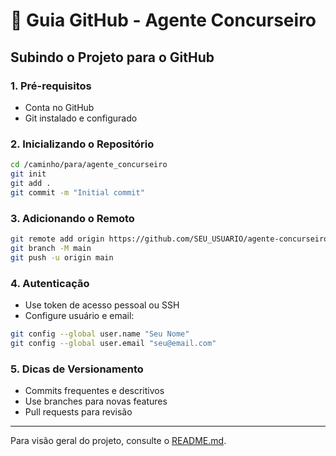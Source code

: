 # 🐙 Guia GitHub - Agente Concurseiro

## Subindo o Projeto para o GitHub

### 1. Pré-requisitos
- Conta no GitHub
- Git instalado e configurado

### 2. Inicializando o Repositório
```bash
cd /caminho/para/agente_concurseiro
git init
git add .
git commit -m "Initial commit"
```

### 3. Adicionando o Remoto
```bash
git remote add origin https://github.com/SEU_USUARIO/agente-concurseiro.git
git branch -M main
git push -u origin main
```

### 4. Autenticação
- Use token de acesso pessoal ou SSH
- Configure usuário e email:
```bash
git config --global user.name "Seu Nome"
git config --global user.email "seu@email.com"
```

### 5. Dicas de Versionamento
- Commits frequentes e descritivos
- Use branches para novas features
- Pull requests para revisão

---

Para visão geral do projeto, consulte o [README.md](README.md).
